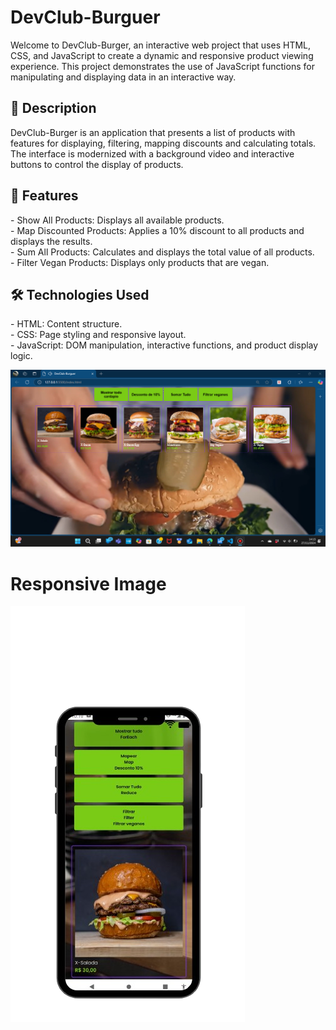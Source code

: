 <h1>DevClub-Burguer</h1>

<p>Welcome to DevClub-Burger, an interactive web project that uses HTML, CSS, and JavaScript to create a dynamic and responsive product viewing experience. This project demonstrates the use of JavaScript functions for manipulating and displaying data in an interactive way.</p>

<h2>📜 Description</h2>

<p>DevClub-Burger is an application that presents a list of products with features for displaying, filtering, mapping discounts and calculating totals. The interface is modernized with a background video and interactive buttons to control the display of products.</p>

<h2>🚀 Features</h2>

<p> 
- Show All Products: Displays all available products.
  <br>
- Map Discounted Products: Applies a 10% discount to all products and displays the results.
  <br>
- Sum All Products: Calculates and displays the total value of all products.
  <br>
- Filter Vegan Products: Displays only products that are vegan.
</p>

<h2>🛠 Technologies Used</h2>
<p>
- HTML: Content structure.
  <br>
- CSS: Page styling and responsive layout.
  <br>
- JavaScript: DOM manipulation, interactive functions, and product display logic.
</p>

<img src="./img/Burguer-git.jpg" alt="img-project">
<br>
<h1>Responsive Image</h1>
<img src="https://github.com/Brunogitguimaraes/DevBurguer/blob/main/assets/img_projeto_responsivo.png?raw=true" />

